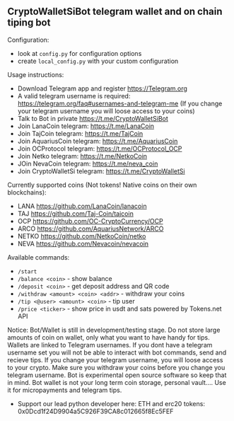 ## CryptoWalletSiBot telegram wallet and on chain tiping bot

Configuration:
- look at `config.py` for configuration options
- create `local_config.py` with your custom configuration

Usage instructions:
- Download Telegram app and register https://Telegram.org
- A valid telegram username is required: https://telegram.org/faq#usernames-and-telegram-me (If you change your telegram username you will loose access to your coins)
- Talk to Bot in private https://t.me/CryptoWalletSiBot
- Join LanaCoin telegram: https://t.me/LanaCoin 
- Join TajCoin telegram: https://t.me/TajCoin
- Join AquariusCoin telegram: https://t.me/AquariusCoin
- Join OCProtocol telegram: https://t.me/OCProtocol_OCP
- Join Netko telegram: https://t.me/NetkoCoin
- JOin NevaCoin telegram: https://t.me/neva_coin
- Join CryptoWalletSi telegram: https://t.me/CryptoWalletSi


Currently supported coins (Not tokens! Native coins on their own blockchains):
- LANA  https://github.com/LanaCoin/lanacoin
- TAJ https://github.com/Taj-Coin/tajcoin
- OCP https://github.com/OC-CryptoCurrency/OCP
- ARCO https://github.com/AquariusNetwork/ARCO
- NETKO https://github.com/NetkoCoin/netko
- NEVA https://github.com/Nevacoin/nevacoin
    
Available commands:
* `/start`
* `/balance <coin>` - show balance
* `/deposit <coin>` - get deposit address and QR code
* `/withdraw <amount> <coin> <addr>` - withdraw your coins
* `/tip <@user> <amount> <coin>` - tip user
* `/price <ticker>` - show price in usdt and sats powered by Tokens.net API
    
Notice: Bot/Wallet is still in development/testing stage. Do not store large amounts of coin on wallet, only what you want to have handy for tips. Wallets are linked to Telegram usernames. If you dont have a telegram username set you will not be able to interact with bot commands, send and recieve tips. If you change your telegram username, you will loose access to your crypto. Make sure you withdraw your coins before you change you telegram username. 
Bot is experimental open source software so keep that in mind. Bot wallet is not your long term coin storage, personal vault.... Use it for micropayments and telegram tips.

- Support our lead python developer here: ETH and erc20 tokens: 0x0Dcd1f24D9904a5C926F39CA8c012665f8Ec5FEF
